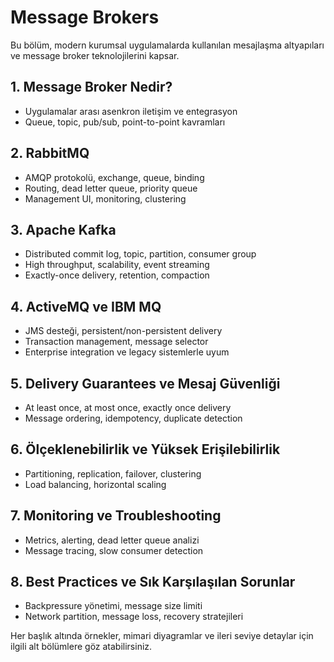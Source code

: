 # Message Brokers

Bu bölüm, modern kurumsal uygulamalarda kullanılan mesajlaşma altyapıları ve message broker teknolojilerini kapsar.

## 1. Message Broker Nedir?
- Uygulamalar arası asenkron iletişim ve entegrasyon
- Queue, topic, pub/sub, point-to-point kavramları

## 2. RabbitMQ
- AMQP protokolü, exchange, queue, binding
- Routing, dead letter queue, priority queue
- Management UI, monitoring, clustering

## 3. Apache Kafka
- Distributed commit log, topic, partition, consumer group
- High throughput, scalability, event streaming
- Exactly-once delivery, retention, compaction

## 4. ActiveMQ ve IBM MQ
- JMS desteği, persistent/non-persistent delivery
- Transaction management, message selector
- Enterprise integration ve legacy sistemlerle uyum

## 5. Delivery Guarantees ve Mesaj Güvenliği
- At least once, at most once, exactly once delivery
- Message ordering, idempotency, duplicate detection

## 6. Ölçeklenebilirlik ve Yüksek Erişilebilirlik
- Partitioning, replication, failover, clustering
- Load balancing, horizontal scaling

## 7. Monitoring ve Troubleshooting
- Metrics, alerting, dead letter queue analizi
- Message tracing, slow consumer detection

## 8. Best Practices ve Sık Karşılaşılan Sorunlar
- Backpressure yönetimi, message size limiti
- Network partition, message loss, recovery stratejileri

Her başlık altında örnekler, mimari diyagramlar ve ileri seviye detaylar için ilgili alt bölümlere göz atabilirsiniz.
